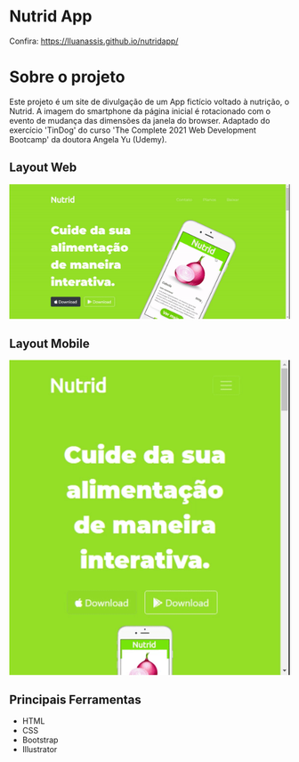 # Nutrid App 
Confira: https://lluanassis.github.io/nutridapp/

# Sobre o projeto
Este projeto é um site de divulgação de um App fictício voltado à nutrição, o Nutrid. A imagem do smartphone da página inicial é rotacionado com o evento de mudança das dimensões da janela do browser.
Adaptado do exercício 'TinDog' do curso 'The Complete 2021 Web Development Bootcamp' da doutora Angela Yu (Udemy). 

## Layout Web
![Medium Gif](https://raw.githubusercontent.com/lluanassis/nutridapp/master/images/nutridapp_web.gif)

## Layout Mobile
![Medium Gif](https://raw.githubusercontent.com/lluanassis/nutridapp/master/images/nutridapp_phone.gif)


## Principais Ferramentas
- HTML 
- CSS
- Bootstrap
- Illustrator
